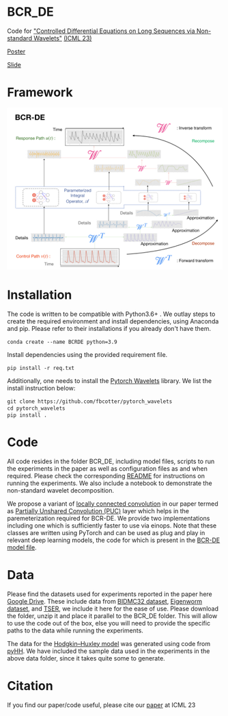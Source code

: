 # BCR_DE
Code for ["Controlled Differential Equations on Long Sequences via Non-standard Wavelets"](https://openreview.net/pdf?id=bm2qVX0h09) [(ICML 23)](https://icml.cc/)

[Poster](./asset/BCRDE_ICML_poster.pdf)

[Slide](./asset/BCRDE_slide.pdf)

# Framework
![](./asset/BCRDE.jpeg)


# Installation
The code is written to be compatible with Python3.6+ . We outlay steps to create the required environment and install dependencies, using Anaconda and pip. Please refer to their installations if you already don't have them.
```
conda create --name BCRDE python=3.9
```
Install dependencies using the provided requirement file.
```
pip install -r req.txt
```
Additionally, one needs to install the [Pytorch Wavelets](https://pytorch-wavelets.readthedocs.io/en/latest/index.html) library. We list the install instruction below:
```
git clone https://github.com/fbcotter/pytorch_wavelets
cd pytorch_wavelets
pip install .
```

# Code
All code resides in the folder BCR_DE, including model files, scripts to run the experiments in the paper as well as configuration files as and when required. Please check the corresponding [README](./BCR_DE/README.md) for instructions on running the experiments. We also include a notebook to demonstrate the non-standard wavelet decomposition.

We propose a variant of [locally connected convolution](https://keras.io/api/layers/locally_connected_layers/) in our paper termed as [Partially Unshared Convolution (PUC)](./BCR_DE/BCR_DE_model.py#L84) layer which helps in the paremeterization required for BCR-DE. We provide two implementations including one which is sufficiently faster to use via einops. Note that these classes are written using PyTorch and can be used as plug and play in relevant deep learning models, the code for which is present in the [BCR-DE model file](./BCR_DE/BCR_DE_model.py).

# Data
Please find the datasets used for experiments reported in the paper here [Google Drive](https://drive.google.com/file/d/1CFlnfC9CugfiAInKLHihjdJkyav6q80-/view?usp=sharing). These include data from [BIDMC32 dataset](https://arxiv.org/abs/2006.10996), [Eigenworm dataset](https://link.springer.com/article/10.1007/s10618-016-0483-9), and [TSER](http://tseregression.org/), we include it here for the ease of use. Please download the folder, unzip it and place it parallel to the BCR_DE folder. This will allow to use the code out of the box, else you will need to provide the specific paths to the data while running the experiments.

The data for the [Hodgkin–Huxley model](https://www.ncbi.nlm.nih.gov/pmc/articles/PMC1392413/) was generated using code from [pyHH](https://github.com/swharden/pyHH). We have included the sample data used in the experiments in the above data folder, since it takes quite some to generate.

# Citation
If you find our paper/code useful, please cite our [paper](https://openreview.net/pdf?id=bm2qVX0h09) at ICML 23
